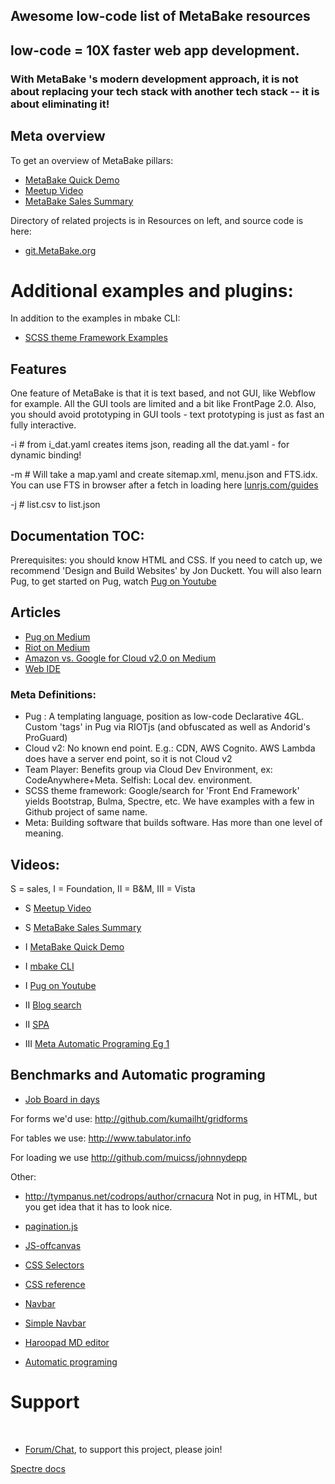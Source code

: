
## Awesome low-code list of MetaBake resources


## low-code = 10X faster web app development.
### With MetaBake 's modern development approach, it is not about replacing your tech stack with another tech stack -- it is about eliminating it!


## Meta overview

To get an overview of MetaBake pillars:

- [MetaBake Quick Demo](http://youtu.be/WyCdSFTUIvM)
- <a href='http://vimeo.com/282034037' target='_blank'>Meetup Video</a>
- [MetaBake Sales Summary](http://www.youtube.com/watch?v=OK-cJNSkQII)


Directory of related projects is in Resources on left, and source code is here:
- <a href='http://git.MetaBake.org' target='_blank'>git.MetaBake.org</a>



# Additional examples and plugins:
In addition to the examples in mbake CLI:

- [SCSS theme Framework Examples](http://github.com/MetaBake/theme-scss-frameworks)


## Features

One feature of MetaBake is that it is text based, and not GUI, like Webflow for example. All the GUI tools are limited and a bit like FrontPage 2.0.
Also, you should avoid prototyping in GUI tools - text prototyping is just as fast an fully interactive.

-i # from i_dat.yaml creates items json, reading all the dat.yaml - for dynamic binding!

-m # Will take a map.yaml and create sitemap.xml, menu.json and FTS.idx. You can use FTS in browser after a fetch in loading here [lunrjs.com/guides](http://lunrjs.com/guides/index_prebuilding.html#loading)

-j # list.csv to list.json


## Documentation TOC:

Prerequisites: you should know HTML and CSS. If you need to catch up, we recommend 'Design and Build Websites' by Jon Duckett. You will also learn Pug, to get started on Pug, watch [Pug on Youtube](http://youtube.com/watch?v=wzAWI9h3q18)


## Articles

- [Pug on Medium](http://medium.com/@WolfgangGehner/using-pug-for-static-and-dynamic-data-binding-56a1cc378b81
)
- [Riot on Medium](http://medium.com/@uptimevic/learn-riot-js-dynamic-binding-in-90-seconds-fcece5237c67)
- [Amazon vs. Google for Cloud v2.0 on Medium](http://medium.com/@WolfgangGehner/amazon-vs-google-for-cloud-2-0-web-apps-extreme-server-less-for-data-and-authentication-cc7fa247e853)
- [Web IDE](http://medium.com/@WolfgangGehner/three-steps-to-using-a-web-ide-to-develop-and-build-in-the-cloud-d88586255c67)


### Meta Definitions:
- Pug : A templating language, position as low-code Declarative 4GL. Custom 'tags' in Pug via RIOTjs (and obfuscated as well as Andorid's ProGuard)
- Cloud v2: No known end point. E.g.: CDN, AWS Cognito. AWS Lambda does have a server end point, so it is not Cloud v2
- Team Player: Benefits group via Cloud Dev Environment, ex: CodeAnywhere+Meta. Selfish: Local dev. environment.
- SCSS theme framework: Google/search for 'Front End Framework' yields Bootstrap, Bulma, Spectre, etc. We have examples with a few in Github project of same name.
- Meta: Building software that builds software. Has more than one level of meaning.



## Videos:
S = sales, I = Foundation, II = B&M, III = Vista
- S <a href='http://vimeo.com/282034037' target='_blank'>Meetup Video</a>
- S [MetaBake Sales Summary](http://www.youtube.com/watch?v=OK-cJNSkQII)

- I [MetaBake Quick Demo](http://youtu.be/WyCdSFTUIvM)
- I [mbake CLI](http://youtu.be/-KkPfAnEXyk)
- I [Pug on Youtube](http://youtube.com/watch?v=wzAWI9h3q18)

- II [Blog search](http://www.youtube.com/watch?v=-4i9_SYyTOo)
- II [SPA](http://youtu.be/LHFjjDPlU3A)
- III [Meta Automatic Programing Eg 1 ](http://youtube.com/watch?v=c4mWhefhOoQ)



## Benchmarks and Automatic programing
- [Job Board in days](http://medium.com/@mattia_asti/creating-a-job-board-in-a-few-days-contentful-riot-js-bulma-io-293276516301)


For forms we'd use:
http://github.com/kumailht/gridforms

For tables we use:
http://www.tabulator.info

For loading we use
http://github.com/muicss/johnnydepp

Other:
- http://tympanus.net/codrops/author/crnacura
Not in pug, in HTML, but you get idea that it has to look nice.


- [pagination.js](http://pagination.js.org)

- [JS-offcanvas](http://github.com/vmitsaras/js-offcanvas)

- [CSS Selectors](http://adam-marsden.co.uk/css-cheat-sheet)
- [CSS reference](http://tympanus.net/codrops/css_reference/)

- [Navbar](http://github.com/thednp/navbar.js/)
- [Simple Navbar](http://www.w3schools.com/css/css_navbar.asp)


- [Haroopad MD editor](http://pad.haroopress.com/user)


- [Automatic programing](http://en.wikipedia.org/wiki/Automatic_programming)

# Support

&nbsp;
- <a href='http://chat.MetaBake.org' target='_blank'>Forum/Chat</a>, to support this project, please join!



[Spectre docs](http://picturepan2.github.io/spectre/getting-started.html)